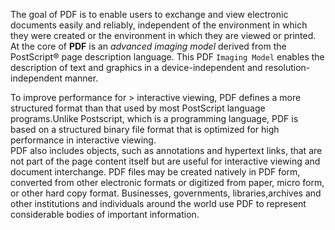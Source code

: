 The goal of PDF is to enable users to exchange and view electronic documents easily and reliably,
independent of the environment in which they were created or the environment in which they are viewed or
printed. At the core of **PDF** is an _advanced imaging model_ derived from the PostScript® page description language. This PDF `Imaging Model` enables the description of text and graphics in a device-independent and resolution-independent manner.

To improve performance for > interactive viewing, PDF defines a more structured format than that used by most PostScript language programs.Unlike Postscript, which is a programming language, PDF is based on a structured binary file format that is optimized for high performance in interactive viewing.   
PDF also includes objects, such as annotations and hypertext links, that are not part of the page content itself but are useful for interactive viewing and document interchange. PDF files may be created natively in PDF form, converted from other electronic formats or digitized from paper, micro form, or other hard copy format. Businesses, governments, libraries,archives and other institutions and individuals around the world use PDF to represent considerable bodies of important information. 